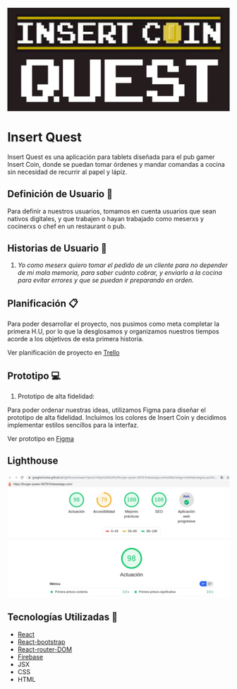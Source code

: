 
![logo](readmeImg/logo.png)

# Insert Quest 

Insert Quest es una aplicación para tablets diseñada para el pub gamer Insert Coin, donde se puedan tomar órdenes y mandar comandas a cocina sin necesidad de recurrir al papel y lápiz.

## Definición de Usuario 👥

Para definir a nuestros usuarios, tomamos en cuenta usuarios que sean nativos digitales, y que trabajen o hayan trabajado como meserxs y cocinerxs o chef en un restaurant o pub.

## Historias de Usuario 📝

1. *Yo como meserx quiero tomar el pedido de un cliente para no depender de mi mala memoria, para saber cuánto cobrar, y enviarlo a la cocina para evitar errores y que se puedan ir preparando en orden.*

## Planificación 📋

Para poder desarrollar el proyecto, nos pusimos como meta completar la primera H.U, por lo que la desglosamos y organizamos nuestros tiempos acorde a los objetivos de esta primera historia.

Ver planificación de proyecto en [Trello](https://trello.com/b/Zw92UkDH/burger-queen)

## Prototipo 💻

1. Prototipo de alta fidelidad:

Para poder ordenar nuestras ideas, utilizamos Figma para diseñar el prototipo de alta fidelidad. Incluímos los colores de Insert Coin y decidimos implementar estilos sencillos para la interfaz.

Ver prototipo en [Figma]()

## Lighthouse

![lighthouse](readmeImg/lighthouse.jpeg)

## Tecnologías Utilizadas 👾

- [React](https://es.reactjs.org/)
- [React-bootstrap](https://react-bootstrap.github.io/)
- [React-router-DOM](https://reacttraining.com/react-router/web/guides/quick-start)
- [Firebase](https://firebase.google.com/)
- JSX
- CSS
- HTML
